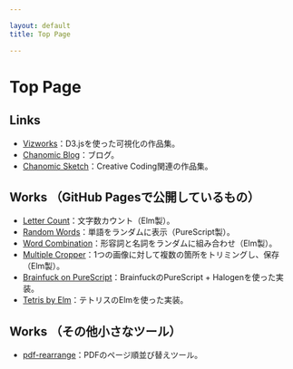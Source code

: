 ```yaml
---

layout: default
title: Top Page

---
```


# Top Page

## Links

- [Vizworks](https://bombrary.github.io/vizworks)：D3.jsを使った可視化の作品集。
- [Chanomic Blog](https://bombrary.github.io/blog)：ブログ。
- [Chanomic Sketch](https://bombrary.github.io/sketch)：Creative Coding関連の作品集。

## Works （GitHub Pagesで公開しているもの）

- [Letter Count](https://bombrary.github.io/letter-count/)：文字数カウント（Elm製）。
- [Random Words](https://bombrary.github.io/random-words/)：単語をランダムに表示（PureScript製）。
- [Word Combination](https://bombrary.github.io/word-combination/)：形容詞と名詞をランダムに組み合わせ（Elm製）。
- [Multiple Cropper](https://bombrary.github.io/multiple-cropper/)：1つの画像に対して複数の箇所をトリミングし、保存（Elm製）。
- [Brainfuck on PureScript](https://bombrary.github.io/brainfuck-purescript/)：BrainfuckのPureScript + Halogenを使った実装。
- [Tetris by Elm](https://bombrary.github.io/tetris-elm/)：テトリスのElmを使った実装。

## Works （その他小さなツール）

- [pdf-rearrange](https://github.com/bombrary/pdf-rearrange)：PDFのページ順並び替えツール。
